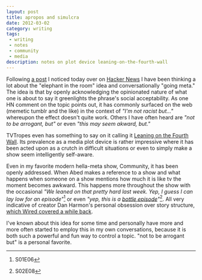 ```yaml
---
layout: post
title: apropos and simulcra
date: 2012-03-02
category: writing
tags:
 - writing
 - notes
 - community
 - media
description: notes on plot device leaning-on-the-fourth-wall
---
```


Following <a href="http://news.ycombinator.com/item?id=3658860">a post</a> I noticed today over on <a href="http://news.ycombinator.com" target="_blank">Hacker News</a> I have been thinking a lot about the "elephant in the room" idea and conversationally "going meta."  The idea is that by openly acknowledging the opinionated nature of what one is about to say it greenlights the phrase's social acceptability.  As one HN comment on the topic points out, it has commonly surfaced on the web (memetic tumblr and the like) in the context of <em>"I'm not racist but..."</em> whereupon the effect doesn't quite work.  Others I have often heard are <em>"not to be arrogant, but"</em> or even <em>"this may seem akward, but."</em>

TVTropes even has something to say on it calling it <a href="http://tvtropes.org/pmwiki/pmwiki.php/Main/LeaningOnTheFourthWall" target="_blank">Leaning on the Fourth Wall</a>.  Its prevalence as a media plot device is rather impressive where it has been acted upon as a crutch in difficult situations or even to simply make a show seem intelligently self-aware.

Even in my favorite modern hella-meta show, Community, it has been openly addressed.  When Abed makes a reference to a show and what happens when someone on a show mentions how much it is like tv the moment becomes awkward.  This happens more throughout the show with the occasional <em>"We leaned on that pretty hard last week. Yep, I guess I can lay low for an episode"</em>[^1] or even <em>"yep, this is a <a href="http://tvtropes.org/pmwiki/pmwiki.php/Main/BottleEpisode" target="_blank">bottle episode</a>"</em>[^2].  All very indicative of creator Dan Harmon's personal obsession over story structure, <a href="http://www.wired.com/magazine/2011/09/mf_harmon/all/1" target="_blank">which Wired covered a while back</a>.

I've known about this idea for some time and personally have more and more often started to employ this in my own conversations, because it is both such a powerful and fun way to control a topic.  "not to be arrogant but" is a personal favorite.

[^1]: S01E06
[^2]: S02E08
